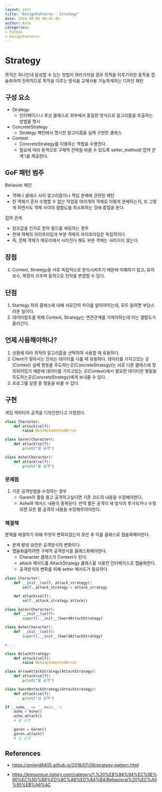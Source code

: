 ```yaml
---
layout: post
title: "DesignPatterns - Strategy"
date: 2019-08-06 00:41:46
author: Ashe
categories:
- Python
- DesignPatterns
---
```


# Strategy

목적은 하나인데 달성할 수 있는 방법이 여러가지일 경우 목적을 이루기위한 동작을 캡슐화하여 전략적으로 목적을 이루는 방식을 교체사용 가능하게하는 디자인 패턴

<!--more-->

## 구성 요소

- Strategy
    - 인터페이스나 추상 클래스로 외부에서 동일한 방식으로 알고리즘을 호출하는 방법을 명시
- ConcreteStrategy
    - Strategy 패턴에서 명시한 알고리즘을 실제 구현한 클래스
- Context
    - ConcreteStrategy를 이용하는 역할을 수행한다.
    - 필요에 따라 동적으로 구체적 전략을 바꿀 수 있도록 setter_method('집약 관계')를 제공한다.

## GoF 패턴 범주

Behavior 패턴

- 객체나 클래스 사이 알고리즘이나 책임 분배에 관련된 패턴
- 한 객체가 혼자 수행할 수 없는 작업을 여러개의 객체로 어떻게 분배하는지, 또 그렇게 하면서도 객체 사이의 결합도를 최소화하는 것에 중점을 둔다.

집약 관계

- 참조값을 인자로 받아 필드를 세팅하는 경우
- 전체 객체의 라이프타임과 부분 객체의 라이프타임은 독립적이다.
- 즉, 전체 객체가 메모리에서 사라진다 해도 부분 객체는 사라지지 않는다.

## 장점

1. Context, Strategy을 서로 독립적으로 분리시켜주기 때문에 이해하기 쉽고, 유지보수, 확장이 쉬우며 동적으로 전략을 변경할 수 있다.

## 단점

1. Startegy 하위 클래스에 대해 서로간의 차이를 알아야하는데, 모두 알려면 부담스러운 일이다.
2. 데이터참조를 위해 Context, Strategy는 연관관계를 가져야하는데 이는 결합도가 올라간다.

## 언제 사용해야하나?

1. 상황에 따라 최적의 알고리즘을 선택하여 사용할 때 유용하다.
2. Client가 알아서는 안되는 데이터를 다룰 때 유용하다. 데이터를 가지고있는 곳(Context) 실제 행동을 주도하는곳(ConcreteStrategy)는 서로 다른 클래스에 정의되어있기 때문에 데이터를 가지고있는 곳(Context)에서 필요한 데이터만 행동을 주도하는곳(ConcreteStrategy)에게 보내줄 수 있다.
3. 프로그램 실행 중 행동을 바꿀 수 있다.

## 구현

게임 캐릭터의 공격을 디자인한다고 가정한다.

```python
class Character:
    def attack(self):
        raise NotImplementedError

class Garen(Character):
    def attack(self):
        print("칼 공격")

class Ashe(Character):
    def attack(self):
        print("활 공격")
```

### 문제점

1. 기존 공격방법을 수정하는 경우
    - Garen이 활을 들고 공격하고싶다면 기존 코드의 내용을 수정해야한다.
    - Ashe와 메서드 내용이 중복된다. 만약 활든 공격이 새 방식이 추가되거나 수정되면 모든 활 공격의 내용을 수정해주어야한다.

### 해결책

문제를 해결하기 위해 무엇이 변화되었는지 찾은 후 이를 클래스로 캡슐화해야한다.

- 문제 발생 요인은 공격방식의 변화이다.
- 캡슐화를하려면 구체적 공격방식을 클래스화해야한다.
    - Character 클래스가 Context가 된다.
    - attack 메서드를 AttackStrategy 클래스를 사용한 인터페이스로 캡슐화한다.
    - 공격방식의 변화를 위해 setter 메서드가 필요하다.

```python
class Character:
    def __init__(self, attack_strategy):
        self._attack_strategy = attack_strategy

    def attack(self):
        self._attack_strategy.attack()

class Garen(Character):
    def __init__(self):
        super().__init__(SwordAttackStrategy)

class Ashe(Character):
    def __init__(self):
        super().__init__(SwordAttackStrategy)

# ---

class AttackStrategy:
    def attack(self):
        raise NotImplementedError

class ArrowAttackStrategy(AttackStrategy):
    def attack(self):
        print("활 공격")

class SwordAttackStrategy(AttackStrategy):
    def attack(self):
        print("검 공격")

if __name__ == '__main__':
    ashe = Ashe()
    ashe.attack()
    # 활 공격

    garen = Garen()
    garen.attack()
    # 검 공격
```

## References

- https://gmlwjd9405.github.io/2018/07/06/strategy-pattern.html

- https://kimsunzun.tistory.com/category/1.%20%EB%94%94%EC%9E%90%EC%9D%B8%ED%8C%A8%ED%84%B4/Behavioral%20%EC%A0%95%EB%A6%AC

